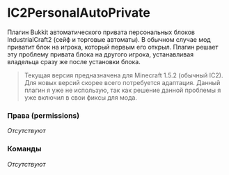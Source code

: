 # IC2PersonalAutoPrivate
Плагин Bukkit автоматического привата персональных блоков IndustrialCraft2 (сейф и торговые автоматы). В обычном случае мод приватит блок на игрока, который первым его открыл. Плагин решает эту проблему привата блока на другого игрока, устанавливая владельца сразу же после установки блока.

> Текущая версия предназначена для Minecraft 1.5.2 (обычный IC2). Для новых версий скорее всего потребуется адаптация. Данный плагин я уже не использую, так как решение данной проблемы я уже включил в свои фиксы для мода.

### Права (permissions)
*Отсутствуют*

### Команды
*Отсутствуют*
